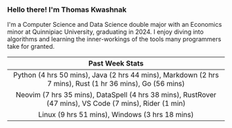 
### Hello there! I'm Thomas Kwashnak

I'm a Computer Science and Data Science double major with an Economics
minor at Quinnipiac University, graduating in 2024.
I enjoy diving into algorithms and learning the inner-workings of the tools
many programmers take for granted.

| Past Week Stats |
| :---: |
| Python (4 hrs 50 mins), Java (2 hrs 44 mins), Markdown (2 hrs 7 mins), Rust (1 hr 36 mins), Go (56 mins) |
| Neovim (7 hrs 35 mins), DataSpell (4 hrs 38 mins), RustRover (47 mins), VS Code (7 mins), Rider (1 min) |
| Linux (9 hrs 51 mins), Windows (3 hrs 18 mins) |

